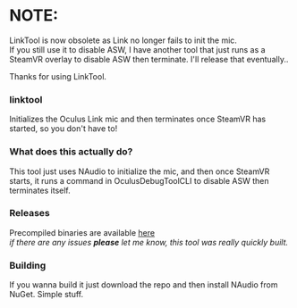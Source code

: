 # NOTE:
LinkTool is now obsolete as Link no longer fails to init the mic.  
If you still use it to disable ASW, I have another tool that just runs as a SteamVR overlay to disable ASW then terminate. I'll release that eventually..  
  
Thanks for using LinkTool.  
  
  
### linktool
Initializes the Oculus Link mic and then terminates once SteamVR has started, so you don't have to!

### What does this actually do?
This tool just uses NAudio to initialize the mic, and then once SteamVR starts, it runs a command in OculusDebugToolCLI to disable ASW then terminates itself.

### Releases
Precompiled binaries are available [here](https://github.com/i386sh/linktool/releases)  
*if there are any issues **please** let me know, this tool was really quickly built.* 

### Building
If you wanna build it just download the repo and then install NAudio from NuGet. Simple stuff.

